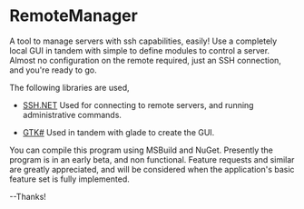 # RemoteManager
A tool to manage servers with ssh capabilities, easily! Use a completely local GUI in tandem with simple to define modules to control a server. Almost no configuration on the remote required, just an SSH connection, and you're ready to go.

The following libraries are used,
 - [SSH.NET](https://github.com/sshnet/SSH.NET)
Used for connecting to remote servers, and running administrative commands.

 - [GTK#](https://github.com/GtkSharp/GtkSharp)
Used in tandem with glade to create the GUI.

You can compile this program using MSBuild and NuGet. Presently the program is in an early beta, and non functional. Feature requests and similar are greatly appreciated, and will be considered when the application's basic feature set is fully implemented.

--Thanks!
